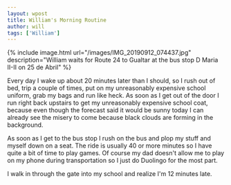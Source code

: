 ```yaml
---
layout: wpost
title: William's Morning Routine
author: will
tags: ['William']
---
```


{% include image.html url="/images/IMG_20190912_074437.jpg" description="William waits for Route 24 to Gualtar at the bus stop D Maria II-II on 25 de Abril" %}

Every day I wake up about 20 minutes later than I should, so I rush out of bed, trip a couple of times, put on my unreasonably expensive school uniform, grab my bags and run like heck. As soon as I get out of the door I run right back upstairs to get my unreasonably expensive school coat, because even though the forecast said it would be sunny today I can already see the misery to come because black clouds are forming in the background. 

As soon as I get to the bus stop I rush on the bus and plop my stuff and myself down on a seat. The ride is usually 40 or more minutes so I have quite a bit of time to play games. Of course my dad doesn't allow me to play on my phone during transportation so I just do Duolingo for the most part. 

I walk in through the gate into my school and realize I'm 12 minutes late.
